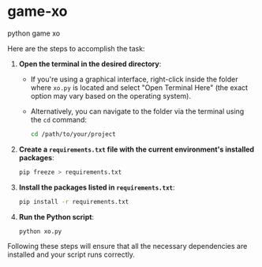 # game-xo
python game xo 


Here are the steps to accomplish the task:

1. **Open the terminal in the desired directory**:
   - If you're using a graphical interface, right-click inside the folder where `xo.py` is located and select "Open Terminal Here" (the exact option may vary based on the operating system).

   - Alternatively, you can navigate to the folder via the terminal using the `cd` command:
     ```bash
     cd /path/to/your/project
     ```

2. **Create a `requirements.txt` file with the current environment's installed packages**:
   ```bash
   pip freeze > requirements.txt
   ```

3. **Install the packages listed in `requirements.txt`**:
   ```bash
   pip install -r requirements.txt
   ```

4. **Run the Python script**:
   ```bash
   python xo.py
   ```

Following these steps will ensure that all the necessary dependencies are installed and your script runs correctly.


